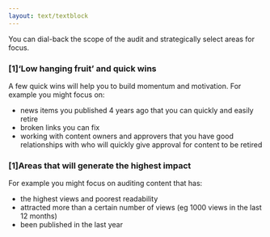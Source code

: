 ```yaml
---
layout: text/textblock
---
```


You can dial-back the scope of the audit and strategically select areas for focus.

### [1]‘Low hanging fruit’ and quick wins

A few quick wins will help you to build momentum and motivation. For example you might focus on:
- news items you published 4 years ago that you can quickly and easily retire
- broken links you can fix
- working with content owners and approvers that you have good relationships with who will quickly give approval for content to be retired

### [1]Areas that will generate the highest impact

For example you might focus on auditing content that has:
- the highest views and poorest readability
- attracted more than a certain number of views (eg 1000 views in the last 12 months)
- been published in the last year
